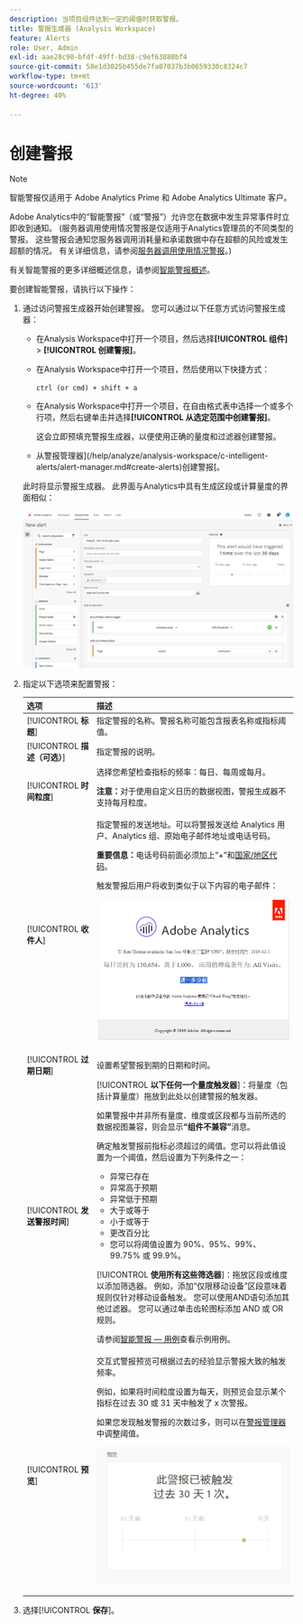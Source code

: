 ```yaml
---
description: 当项目组件达到一定的阈值时获取警报。
title: 警报生成器 (Analysis Workspace)
feature: Alerts
role: User, Admin
exl-id: aae28c90-bfdf-49ff-bd38-c9ef63880bf4
source-git-commit: 58e1d3025b455de7fa07037b3b0659330c8324c7
workflow-type: tm+mt
source-wordcount: '613'
ht-degree: 40%

---
```


# 创建警报

>[!NOTE]
>
>智能警报仅适用于 Adobe Analytics Prime 和 Adobe Analytics Ultimate 客户。

Adobe Analytics中的“智能警报”（或“警报”）允许您在数据中发生异常事件时立即收到通知。 (服务器调用使用情况警报是仅适用于Analytics管理员的不同类型的警报。 这些警报会通知您服务器调用消耗量和承诺数据中存在超额的风险或发生超额的情况。 有关详细信息，请参阅[服务器调用使用情况警报](/help/admin/admin/c-server-call-usage/scu-alerts.md)。)

有关智能警报的更多详细概述信息，请参阅[智能警报概述](/help/analyze/analysis-workspace/c-intelligent-alerts/intellligent-alerts.md)。

要创建智能警报，请执行以下操作：

1. 通过访问警报生成器开始创建警报。 您可以通过以下任意方式访问警报生成器：

   * 在Analysis Workspace中打开一个项目，然后选择&#x200B;**[!UICONTROL 组件]** > **[!UICONTROL 创建警报]**。
   * 在Analysis Workspace中打开一个项目，然后使用以下快捷方式：

     `ctrl (or cmd) + shift + a`
   * 在Analysis Workspace中打开一个项目，在自由格式表中选择一个或多个行项，然后右键单击并选择&#x200B;**[!UICONTROL 从选定范围中创建警报]**。

     这会立即预填充警报生成器，以便使用正确的量度和过滤器创建警报。
   * 从警报管理器](/help/analyze/analysis-workspace/c-intelligent-alerts/alert-manager.md#create-alerts)创建警报[。

   此时将显示警报生成器。 此界面与Analytics中具有生成区段或计算量度的界面相似：

   ![](assets/alert-builder.png)

1. 指定以下选项来配置警报：

   | 选项 | 描述 |
   |---------|----------|
   | [!UICONTROL **标题**] | 指定警报的名称。警报名称可能包含报表名称或指标阈值。 |
   | [!UICONTROL **描述（可选）**] | 指定警报的说明。 |
   | [!UICONTROL **时间粒度**] | 选择您希望检查指标的频率：每日、每周或每月。<p><b>注意：</b>对于使用自定义日历的数据视图，警报生成器不支持每月粒度。<!--true?--></p> |
   | [!UICONTROL **收件人**] | 指定警报的发送地址。可以将警报发送给 Analytics 用户、Analytics 组、原始电子邮件地址或电话号码。<p><b>重要信息：</b>电话号码前面必须加上“+”和[国家/地区代码](https://countrycode.org/)。</p><p>触发警报后用户将收到类似于以下内容的电子邮件：</p><p>![](assets/alerts-email.PNG)</p> |
   | [!UICONTROL **过期日期**] | 设置希望警报到期的日期和时间。 |
   | [!UICONTROL **发送警报时间**] | [!UICONTROL **以下任何一个量度触发器**]：将量度（包括计算量度）拖放到此处以创建警报的触发器。<p>如果警报中并非所有量度、维度或区段都与当前所选的数据视图兼容，则会显示&#x200B;**“组件不兼容”**&#x200B;消息。</p><p>确定触发警报前指标必须超过的阈值。您可以将此值设置为一个阈值，然后设置为下列条件之一：</p><ul><li>异常已存在</li><li>异常高于预期</li><li>异常低于预期</li><li>大于或等于</li><li>小于或等于</li><li>更改百分比</li><li>您可以将阈值设置为 90%、95%、99%、99.75% 或 99.9%。</li></ul><p>[!UICONTROL **使用所有这些筛选器**]：拖放区段或维度以添加筛选器。 例如，添加“仅限移动设备”区段意味着规则仅针对移动设备触发。 您可以使用AND语句添加其他过滤器。 您可以通过单击齿轮图标添加 AND 或 OR 规则。</p><p>请参阅[智能警报 — 用例](/help/analyze/analysis-workspace/c-intelligent-alerts/alerts-use-cases.md)查看示例用例。</p> |
   | [!UICONTROL **预览**] | 交互式警报预览可根据过去的经验显示警报大致的触发频率。<p>例如，如果将时间粒度设置为每天，则预览会显示某个指标在过去 30 或 31 天中触发了 x 次警报。</p><p>如果您发现触发警报的次数过多，则可以在[警报管理器](/help/analyze/analysis-workspace/c-intelligent-alerts/alert-manager.md)中调整阈值。</p><p>![](assets/alert_preview.png)</p> |

1. 选择&#x200B;[!UICONTROL **保存**]。
